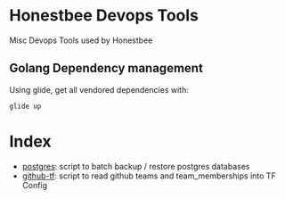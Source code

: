 # Honestbee Devops Tools

Misc Devops Tools used by Honestbee

## Golang Dependency management

Using glide, get all vendored dependencies with:

```
glide up
```

# Index

- [postgres](postgres/): script to batch backup / restore postgres databases
- [github-tf](github-tf/): script to read github teams and team_memberships into TF Config
